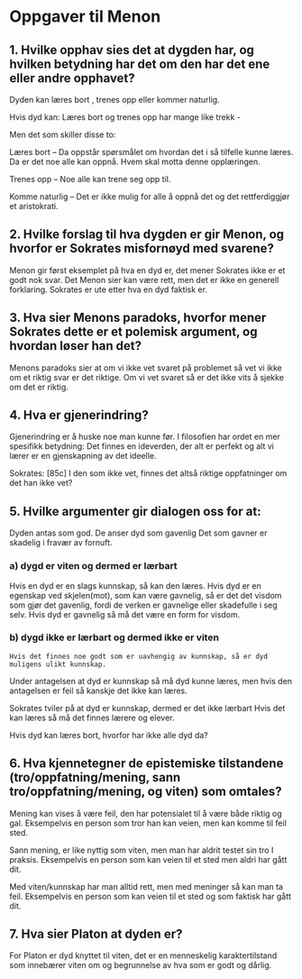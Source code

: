 Oppgaver til Menon 
==================
## 1. Hvilke opphav sies det at dygden har, og hvilken betydning har det om den har det ene eller andre opphavet? 
Dyden kan læres bort , trenes opp eller kommer naturlig.

Hvis dyd kan:
Læres bort og trenes opp har  mange like trekk -

Men det som skiller disse to:

Læres bort – Da oppstår spørsmålet om hvordan det i så tilfelle kunne læres. Da er det noe alle kan oppnå. Hvem skal motta denne opplæringen.

Trenes opp – Noe alle kan trene seg opp til.

Komme naturlig – Det er ikke mulig for alle  å oppnå det og det rettferdiggjør et aristokrati.

## 2. Hvilke forslag til hva dygden er gir Menon, og hvorfor er Sokrates misfornøyd med svarene? 

Menon gir først eksemplet på hva en dyd er, det mener Sokrates ikke er et godt nok svar. Det Menon sier kan være rett, men det er ikke en generell forklaring. Sokrates er ute etter hva en dyd faktisk er.

## 3. Hva sier Menons paradoks, hvorfor mener Sokrates dette er et polemisk argument, og hvordan løser han det? 
Menons paradoks sier at om vi ikke vet svaret på problemet så vet vi ikke om et riktig svar er det riktige. Om vi vet svaret så er det ikke vits å sjekke om det er riktig.

## 4. Hva er gjenerindring? 
Gjenerindring er å huske noe man kunne før. 
I filosofien har ordet en mer spesifikk betydning: Det finnes en ideverden, der alt er perfekt og alt vi lærer er en gjenskapning av det ideelle. 

Sokrates: [85c] I den som ikke vet, finnes det altså riktige oppfatninger om det han ikke vet?

## 5. Hvilke argumenter gir dialogen oss for at: 
Dyden antas som god.
De anser dyd som gavenlig 
Det som gavner er skadelig i fravær av fornuft.

### a) dygd er viten og dermed er lærbart 
Hvis en dyd er en slags kunnskap, så kan den læres.
Hvis dyd er en egenskap ved skjelen(mot), som kan være gavnelig, så er det det visdom som gjør det gavenlig, fordi de verken er gavnelige eller skadefulle i seg selv.
Hvis dyd er gavnelig så må det være en form for visdom.

### b) dygd ikke er lærbart og dermed ikke er viten 
	Hvis det finnes noe godt som er uavhengig av kunnskap, så er dyd  muligens ulikt kunnskap.
Under antagelsen at dyd er kunnskap så må dyd kunne læres, men hvis den antagelsen er feil så kanskje det ikke kan læres.

Sokrates tviler på at dyd er kunnskap, dermed er det ikke lærbart
Hvis det kan læres så må det finnes lærere og elever.

Hvis dyd kan læres bort, hvorfor har ikke alle dyd da?
	
## 6. Hva kjennetegner de epistemiske tilstandene (tro/oppfatning/mening, sann tro/oppfatning/mening, og viten) som omtales? 
Mening kan vises å være feil, den har potensialet til å være både riktig og gal.
Eksempelvis en person som tror han kan veien, men kan komme til feil sted.

Sann mening, er like nyttig som viten, men man har aldrit testet sin tro I praksis.
Eksempelvis en person som kan veien til et sted men aldri har gått dit.

Med viten/kunnskap har man alltid rett, men med meninger så kan man ta feil.
Eksempelvis en person som kan veien til et sted og som faktisk har gått dit.


## 7. Hva sier Platon at dyden er? 
For Platon er dyd knyttet til viten, det er en menneskelig karaktertilstand som innebærer viten om og begrunnelse av hva som er godt og dårlig.

